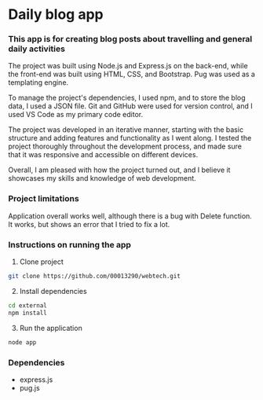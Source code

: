 # Daily blog app

### This app is for creating blog posts about travelling and general daily activities
The project was built using Node.js and Express.js on the back-end, while the front-end was built using HTML, CSS, and Bootstrap. Pug was used as a templating engine.

To manage the project's dependencies, I used npm, and to store the blog data, I used a JSON file. Git and GitHub were used for version control, and I used VS Code as my primary code editor.

The project was developed in an iterative manner, starting with the basic structure and adding features and functionality as I went along. I tested the project thoroughly throughout the development process, and made sure that it was responsive and accessible on different devices.

Overall, I am pleased with how the project turned out, and I believe it showcases my skills and knowledge of web development.

### Project limitations
Application overall works well, although there is a bug with Delete function. It works, but shows an error that I tried to fix a lot.

### Instructions on running the app

1. Clone project
```bash
git clone https://github.com/00013290/webtech.git
```
2. Install dependencies
```bash
cd external
npm install
```
3. Run the application
```bash
node app
```
### Dependencies
- express.js
- pug.js
